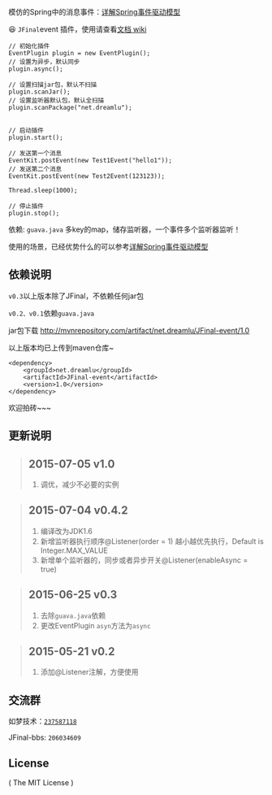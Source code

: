 模仿的Spring中的消息事件：[详解Spring事件驱动模型](http://jinnianshilongnian.iteye.com/blog/1902886)

:laughing: `JFinal`event 插件，使用请查看[文档 wiki](http://git.oschina.net/596392912/JFinal-event/wikis/home)

```
// 初始化插件
EventPlugin plugin = new EventPlugin();
// 设置为异步，默认同步
plugin.async();

// 设置扫描jar包，默认不扫描
plugin.scanJar();
// 设置监听器默认包，默认全扫描
plugin.scanPackage("net.dreamlu");


// 启动插件
plugin.start();

// 发送第一个消息
EventKit.postEvent(new Test1Event("hello1"));
// 发送第二个消息
EventKit.postEvent(new Test2Event(123123));

Thread.sleep(1000);

// 停止插件
plugin.stop();
```

依赖: `guava.java` 多key的map，储存监听器，一个事件多个监听器监听！

使用的场景，已经优势什么的可以参考[详解Spring事件驱动模型](http://jinnianshilongnian.iteye.com/blog/1902886)

## 依赖说明
`v0.3`以上版本除了JFinal，不依赖任何jar包

`v0.2、v0.1`依赖`guava.java`

jar包下载
http://mvnrepository.com/artifact/net.dreamlu/JFinal-event/1.0

以上版本均已上传到maven仓库~

```
<dependency>
    <groupId>net.dreamlu</groupId>
    <artifactId>JFinal-event</artifactId>
    <version>1.0</version>
</dependency>
```

欢迎拍砖~~~

## 更新说明
>## 2015-07-05 v1.0
>1. 调优，减少不必要的实例

>## 2015-07-04 v0.4.2
>1. 编译改为JDK1.6
>2. 新增监听器执行顺序@Listener(order = 1) 越小越优先执行，Default is Integer.MAX_VALUE
>3. 新增单个监听器的，同步或者异步开关@Listener(enableAsync = true)

>## 2015-06-25 v0.3
>1. 去除`guava.java`依赖
>2. 更改EventPlugin `asyn`方法为`async`

>## 2015-05-21 v0.2
>1. 添加@Listener注解，方便使用

## 交流群
如梦技术：[`237587118`](http://shang.qq.com/wpa/qunwpa?idkey=f78fcb750b4f72c92ff4d375d2884dd69b552301a1f2681af956bd32700eb2c0)

JFinal-bbs: `206034609`

## License

( The MIT License )